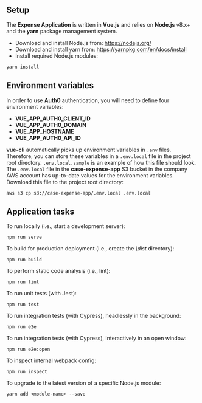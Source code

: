## Setup

The **Expense Application** is written in **Vue.js** and relies on **Node.js** v8.x+ and the **yarn** package management system.

* Download and install Node.js from: https://nodejs.org/
* Download and install yarn from: https://yarnpkg.com/en/docs/install
* Install required Node.js modules:

```
yarn install
```

## Environment variables

In order to use **Auth0** authentication, you will need to define four environment variables:

* **VUE_APP_AUTH0_CLIENT_ID**
* **VUE_APP_AUTH0_DOMAIN**
* **VUE_APP_HOSTNAME**
* **VUE_APP_AUTH0_API_ID**

**vue-cli** automatically picks up environment variables in `.env` files. Therefore, you can store these variables in a `.env.local` file in the project root directory. `.env.local.sample` is an example of how this file should look. The `.env.local` file in the **case-expense-app** S3 bucket in the company AWS account has up-to-date values for the environment variables. Download this file to the project root directory:

```
aws s3 cp s3://case-expense-app/.env.local .env.local
```

## Application tasks

To run locally (i.e., start a development server):

```
npm run serve
```

To build for production deployment (i.e., create the _\dist_ directory):

```
npm run build
```

To perform static code analysis (i.e., lint):

```
npm run lint
```

To run unit tests (with Jest):

```
npm run test
```

To run integration tests (with Cypress), headlessly in the background:

```
npm run e2e
```

To run integration tests (with Cypress), interactively in an open window:

```
npm run e2e:open
```

To inspect internal webpack config:

```
npm run inspect
```

To upgrade to the latest version of a specific Node.js module:

```
yarn add <module-name> --save
```
